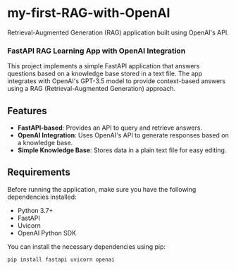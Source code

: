# my-first-RAG-with-OpenAI
Retrieval-Augmented Generation (RAG) application built using OpenAI's API.

### FastAPI RAG Learning App with OpenAI Integration

This project implements a simple FastAPI application that answers questions based on a knowledge base stored in a text file. The app integrates with OpenAI's GPT-3.5 model to provide context-based answers using a RAG (Retrieval-Augmented Generation) approach.

## Features
- **FastAPI-based**: Provides an API to query and retrieve answers.
- **OpenAI Integration**: Uses OpenAI's API to generate responses based on a knowledge base.
- **Simple Knowledge Base**: Stores data in a plain text file for easy editing.

## Requirements

Before running the application, make sure you have the following dependencies installed:

- Python 3.7+
- FastAPI
- Uvicorn
- OpenAI Python SDK

You can install the necessary dependencies using pip:

```bash
pip install fastapi uvicorn openai
